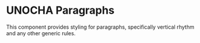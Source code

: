 UNOCHA Paragraphs
=================

This component provides styling for paragraphs, specifically vertical rhythm and
any other generic rules.
